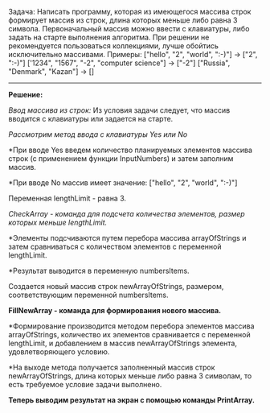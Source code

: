 Задача: Написать программу, которая из имеющегося массива строк формирует массив из строк, длина которых меньше либо равна 3 символа. Первоначальный массив можно ввести с клавиатуры, либо задать на старте выполнения алгоритма. При решении не рекомендуется пользоваться коллекциями, лучше обойтись исключительно массивами.
Примеры:
["hello", "2", "world", ":-)"] -> ["2", ":-)"]
['1234", "1567", "-2", "computer science"] -> ["-2"]
["Russia", "Denmark", "Kazan"] -> []

_________________________________
**Решение:**

*Ввод массива из строк:*
Из условия задачи следует, что массив вводится с клавиатуры или задается на старте.

*Рассмотрим метод ввода с клавиатуры Yes или No*

*При вводе Yes введем количество планируемых элементов массива строк (с применением функции InputNumbers) и затем заполним массив.

*При вводе No массив имеет значение: ["hello", "2", "world", ":-)"]

Переменная lengthLimit - равна 3.

*CheckArray - команда для подсчета количества элементов, размер которых меньше lengthLimit.*

*Элементы подсчиваются путем перебора массива arrayOfStrings и затем сравниваться с количеством элементов с переменной lengthLimit.

*Результат выводится в переменную numbersItems.

Создается новый массив строк newArrayOfStrings, размером, соответствующим переменной numbersItems.

**FillNewArray - команда для формирования нового массива.**

*Формирование производится методом перебора элементов массива arrayOfStrings, количество их элементов сравнивается с переменной lengthLimit, и добавлением в массив newArrayOfStrings элемента, удовлетворяющего условию.

*На выходе метода получается заполненный массив строк newArrayOfStrings,  длина которых меньше либо равна 3 символам, то есть требуемое условие задачи выполнено.

**Теперь выводим результат на экран с помощью команды PrintArray.**